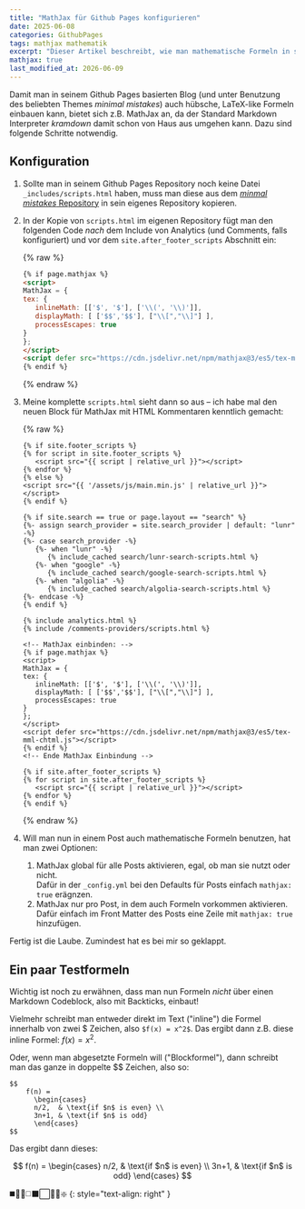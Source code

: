 ```yaml
---
title: "MathJax für Github Pages konfigurieren"
date: 2025-06-08
categories: GithubPages
tags: mathjax mathematik
excerpt: "Dieser Artikel beschreibt, wie man mathematische Formeln in sein Github Pages Blog einbauen kann."
mathjax: true
last_modified_at: 2026-06-09
---
```


Damit man in seinem Github Pages basierten Blog (und unter Benutzung des beliebten Themes _minimal mistakes_) auch hübsche, LaTeX-like Formeln einbauen kann, bietet sich z.B. MathJax an, da der Standard Markdown Interpreter _kramdown_ damit schon von Haus aus umgehen kann. Dazu sind folgende Schritte notwendig.

## Konfiguration

1. Sollte man in seinem Github Pages Repository noch keine Datei `_includes/scripts.html` haben, muss man diese aus dem [_minmal mistakes_ Repository](https://github.com/mmistakes/minimal-mistakes/blob/master/_includes/scripts.html) in sein eigenes Repository kopieren.
2. In der Kopie von `scripts.html` im eigenen Repository fügt man den folgenden Code _nach_ dem Include von Analytics (und Comments, falls konfiguriert) und vor dem `site.after_footer_scripts` Abschnitt ein:
 
   {% raw %} 
   ```html
   {% if page.mathjax %}
   <script>
   MathJax = {
   tex: {
      inlineMath: [['$', '$'], ['\\(', '\\)']],
      displayMath: [ ['$$','$$'], ["\\[","\\]"] ],
      processEscapes: true
   }
   };
   </script>
   <script defer src="https://cdn.jsdelivr.net/npm/mathjax@3/es5/tex-mml-chtml.js"></script>
   {% endif %}
   ```
   {% endraw %}
   
3. Meine komplette `scripts.html` sieht dann so aus – ich habe mal den neuen Block für MathJax mit HTML Kommentaren kenntlich gemacht:

   {% raw %}
   ```liquid
   {% if site.footer_scripts %}
   {% for script in site.footer_scripts %}
      <script src="{{ script | relative_url }}"></script>
   {% endfor %}
   {% else %}
   <script src="{{ '/assets/js/main.min.js' | relative_url }}"></script>
   {% endif %}

   {% if site.search == true or page.layout == "search" %}
   {%- assign search_provider = site.search_provider | default: "lunr" -%}
   {%- case search_provider -%}
      {%- when "lunr" -%}
         {% include_cached search/lunr-search-scripts.html %}
      {%- when "google" -%}
         {% include_cached search/google-search-scripts.html %}
      {%- when "algolia" -%}
         {% include_cached search/algolia-search-scripts.html %}
   {%- endcase -%}
   {% endif %}

   {% include analytics.html %}
   {% include /comments-providers/scripts.html %}

   <!-- MathJax einbinden: -->
   {% if page.mathjax %}
   <script>
   MathJax = {
   tex: {
      inlineMath: [['$', '$'], ['\\(', '\\)']],
      displayMath: [ ['$$','$$'], ["\\[","\\]"] ],
      processEscapes: true
   }
   };
   </script>
   <script defer src="https://cdn.jsdelivr.net/npm/mathjax@3/es5/tex-mml-chtml.js"></script>
   {% endif %}
   <!-- Ende MathJax Einbindung -->

   {% if site.after_footer_scripts %}
   {% for script in site.after_footer_scripts %}
      <script src="{{ script | relative_url }}"></script>
   {% endfor %}
   {% endif %}
   ```
   {% endraw %}

4. Will man nun in einem Post auch mathematische Formeln benutzen, hat man zwei Optionen:
   1. MathJax global für alle Posts aktivieren, egal, ob man sie nutzt oder nicht.  
   Dafür in der `_config.yml` bei den Defaults für Posts einfach `mathjax: true` erägnzen.
   2. MathJax nur pro Post, in dem auch Formeln vorkommen aktivieren.  
   Dafür einfach im Front Matter des Posts eine Zeile mit `mathjax: true` hinzufügen.

Fertig ist die Laube. Zumindest hat es bei mir so geklappt.

## Ein paar Testformeln

Wichtig ist noch zu erwähnen, dass man nun Formeln _nicht_ über einen Markdown Codeblock, also mit Backticks, einbaut!

Vielmehr schreibt man entweder direkt im Text ("inline") die Formel innerhalb von zwei $ Zeichen, also `$f(x) = x^2$`. Das ergibt dann z.B. diese inline Formel: $f(x) = x^2$.

Oder, wenn man abgesetzte Formeln will ("Blockformel"), dann schreibt man das ganze in doppelte $$ Zeichen, also so:
```
$$
    f(n) =
      \begin{cases}
      n/2,  & \text{if $n$ is even} \\
      3n+1, & \text{if $n$ is odd}
      \end{cases}
$$
```

Das ergibt dann dieses:

$$
    f(n) =
      \begin{cases}
      n/2,  & \text{if $n$ is even} \\
      3n+1, & \text{if $n$ is odd}
      \end{cases}
$$

◼️🔳🔲◻️⬛️⬜️💟💜❇️
{: style="text-align: right" }